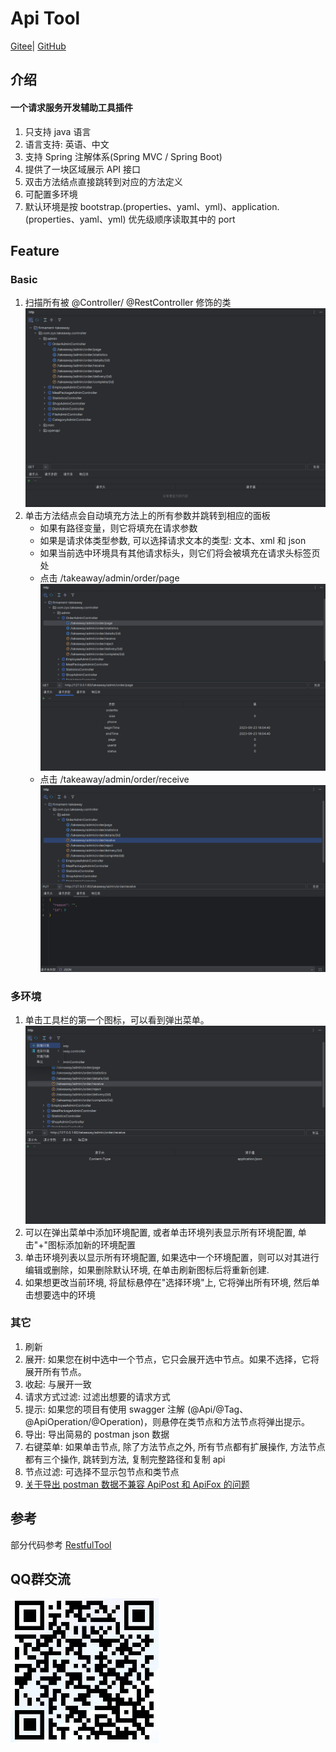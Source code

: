 # Api Tool

<a href="https://gitee.com/zhou-sheng1/http">Gitee</a>|
<a href="https://github.com/15815162480/http">GitHub</a>

## 介绍
#### 一个请求服务开发辅助工具插件
1. 只支持 java 语言
2. 语言支持: 英语、中文
3. 支持 Spring 注解体系(Spring MVC / Spring Boot)
4. 提供了一块区域展示 API 接口
5. 双击方法结点直接跳转到对应的方法定义
6. 可配置多环境
7. 默认环境是按 bootstrap.(properties、yaml、yml)、application.(properties、yaml、yml) 优先级顺序读取其中的 port

## Feature
### Basic
1. 扫描所有被 @Controller/ @RestController 修饰的类
   ![img.png](img/ScanController.png)
2. 单击方法结点会自动填充方法上的所有参数并跳转到相应的面板
    * 如果有路径变量，则它将填充在请求参数
    * 如果是请求体类型参数, 可以选择请求文本的类型: 文本、xml 和 json
    * 如果当前选中环境具有其他请求标头，则它们将会被填充在请求头标签页处
    * 点击 /takeaway/admin/order/page
      ![img.png](img/ClickMehod.png)
    * 点击 /takeaway/admin/order/receive
      ![img.png](img/ClickMethod2.png)

### 多环境
1. 单击工具栏的第一个图标，可以看到弹出菜单。
   ![img.png](img/ClickFirstIcon.png)
2. 可以在弹出菜单中添加环境配置, 或者单击环境列表显示所有环境配置, 单击"+"图标添加新的环境配置
3. 单击环境列表以显示所有环境配置, 如果选中一个环境配置，则可以对其进行编辑或删除，如果删除默认环境, 在单击刷新图标后将重新创建.
4. 如果想更改当前环境, 将鼠标悬停在"选择环境"上, 它将弹出所有环境, 然后单击想要选中的环境

### 其它
1. 刷新
2. 展开: 如果您在树中选中一个节点，它只会展开选中节点。如果不选择，它将展开所有节点。
3. 收起: 与展开一致
4. 请求方式过滤: 过滤出想要的请求方式
5. 提示: 如果您的项目有使用 swagger 注解 (@Api/@Tag、@ApiOperation/@Operation)，则悬停在类节点和方法节点将弹出提示。
6. 导出: 导出简易的 postman json 数据
7. 右键菜单: 如果单击节点, 除了方法节点之外, 所有节点都有扩展操作, 方法节点都有三个操作, 跳转到方法, 复制完整路径和复制 api
8. 节点过滤: 可选择不显示包节点和类节点
9. [关于导出 postman 数据不兼容 ApiPost 和 ApiFox 的问题](https://gitee.com/zhou-sheng1/http/issues/I851R7)

## 参考
部分代码参考 [RestfulTool](https://gitee.com/zys981029/RestfulTool)

## QQ群交流
![img.png](img/qq.png)